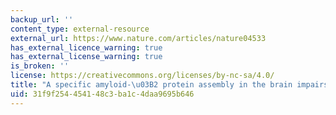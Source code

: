 ```yaml
---
backup_url: ''
content_type: external-resource
external_url: https://www.nature.com/articles/nature04533
has_external_licence_warning: true
has_external_license_warning: true
is_broken: ''
license: https://creativecommons.org/licenses/by-nc-sa/4.0/
title: "A specific amyloid-\u03B2 protein assembly in the brain impairs memory"
uid: 31f9f254-4541-48c3-ba1c-4daa9695b646
---
```

